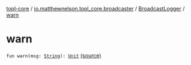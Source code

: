 [topl-core](../../index.md) / [io.matthewnelson.topl_core.broadcaster](../index.md) / [BroadcastLogger](index.md) / [warn](./warn.md)

# warn

`fun warn(msg: `[`String`](https://kotlinlang.org/api/latest/jvm/stdlib/kotlin/-string/index.html)`): `[`Unit`](https://kotlinlang.org/api/latest/jvm/stdlib/kotlin/-unit/index.html) [(source)](https://github.com/05nelsonm/TorOnionProxyLibrary-Android/blob/master/topl-core/src/main/java/io/matthewnelson/topl_core/broadcaster/BroadcastLogger.kt#L137)